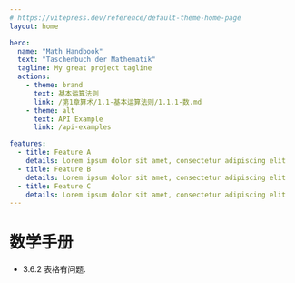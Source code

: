 ```yaml
---
# https://vitepress.dev/reference/default-theme-home-page
layout: home

hero:
  name: "Math Handbook"
  text: "Taschenbuch der Mathematik"
  tagline: My great project tagline
  actions:
    - theme: brand
      text: 基本运算法则
      link: /第1章算术/1.1-基本运算法则/1.1.1-数.md
    - theme: alt
      text: API Example
      link: /api-examples

features:
  - title: Feature A
    details: Lorem ipsum dolor sit amet, consectetur adipiscing elit
  - title: Feature B
    details: Lorem ipsum dolor sit amet, consectetur adipiscing elit
  - title: Feature C
    details: Lorem ipsum dolor sit amet, consectetur adipiscing elit
---
```


# 数学手册
- 3.6.2 表格有问题.